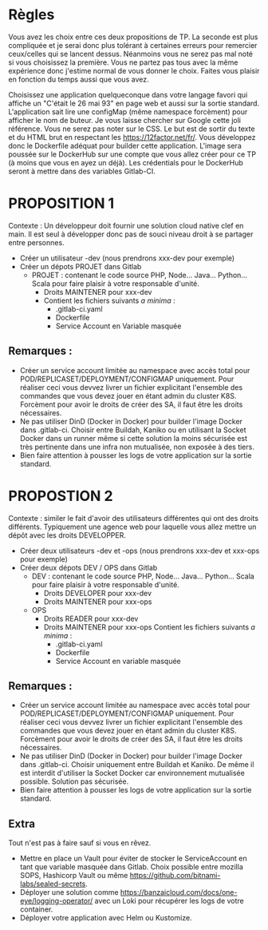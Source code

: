 # Règles

Vous avez les choix entre ces deux propositions de TP.
La seconde est plus compliquée et je serai donc plus tolérant à certaines erreurs pour remercier ceux/celles qui se lancent dessus.
Néanmoins vous ne serez pas mal noté si vous choisissez la première.
Vous ne partez pas tous avec la même expérience donc j'estime normal de vous donner le choix. Faites vous plaisir en fonction du temps aussi que vous avez.

Choisissez une application quelqueconque dans votre langage favori qui affiche un "C'était le 26 mai 93" en page web et aussi sur la sortie standard.
L'application sait lire une configMap (même namespace forcèment) pour afficher le nom de buteur. Je vous laisse chercher sur Google cette joli référence.
Vous ne serez pas noter sur le CSS. Le but est de sortir du texte et du HTML brut en respectant les https://12factor.net/fr/.
Vous développez donc le Dockerfile adéquat pour builder cette application.
L'image sera poussée sur le DockerHub sur une compte que vous allez créer pour ce TP (à moins que vous en ayez un déjà).
Les crédentials pour le DockerHub seront à mettre dans des variables Gitlab-CI.

# PROPOSITION 1

Contexte : Un développeur doit fournir une solution cloud native clef en main.
Il est seul à développer donc pas de souci niveau droit à se partager entre personnes.

* Créer un utilisateur <prefixe>-dev (nous prendrons xxx-dev pour exemple)
* Créer un dépots PROJET dans Gitlab
  * PROJET : contenant le code source PHP, Node... Java... Python... Scala pour faire plaisir à votre responsable d'unité.
    * Droits MAINTENER pour xxx-dev
    * Contient les fichiers suivants *a minima* :
      * .gitlab-ci.yaml
      * Dockerfile 
      * Service Account en Variable masquée 

## Remarques : 
* Créer un service account limitée au namespace avec accès total pour POD/REPLICASET/DEPLOYMENT/CONFIGMAP uniquement. Pour réaliser ceci vous devvez livrer un fichier explicitant l'ensemble des commandes que vous devez jouer en étant admin du cluster K8S. Forcèment pour avoir le droits de créer des SA, il faut être les droits nécessaires.
* Ne pas utiliser DinD (Docker in Docker) pour builder l'image Docker dans .gitlab-ci. Choisir entre Buildah, Kaniko ou en utilisant la Socket Docker dans un runner même si cette solution la moins sécurisée est très pertinente dans une infra non mutualisée, non exposée à des tiers.
* Bien faire attention à pousser les logs de votre application sur la sortie standard.
 
# PROPOSTION 2

Contexte : similer le fait d'avoir des utilisateurs différentes qui ont des droits différents.
Typiquement une agence web pour laquelle vous allez mettre un dépôt avec les droits DEVELOPPER.
 
* Créer deux utilisateurs <prefixe>-dev et <prefixe>-ops (nous prendrons xxx-dev et xxx-ops pour exemple)
* Créer deux dépots DEV / OPS dans Gitlab
  * DEV : contenant le code source PHP, Node... Java... Python... Scala pour faire plaisir à votre responsable d'unité.
    * Droits DEVELOPER pour xxx-dev
    * Droits MAINTENER pour xxx-ops
  * OPS 
    * Droits READER pour xxx-dev
    * Droits MAINTENER pour xxx-ops
    Contient les fichiers suivants *a minima* :
      * .gitlab-ci.yaml
      * Dockerfile 
      * Service Account en variable masquée 

## Remarques : 
* Créer un service account limitée au namespace avec accès total pour POD/REPLICASET/DEPLOYMENT/CONFIGMAP uniquement. Pour réaliser ceci vous devvez livrer un fichier explicitant l'ensemble des commandes que vous devez jouer en étant admin du cluster K8S. Forcèment pour avoir le droits de créer des SA, il faut être les droits nécessaires.
* Ne pas utiliser DinD (Docker in Docker) pour builder l'image Docker dans .gitlab-ci. Choisir uniquement entre Buildah et Kaniko. De même il est interdit d'utiliser la Socket Docker car environnement mutualisée possible. Solution pas sécurisée.
* Bien faire attention à pousser les logs de votre application sur la sortie standard. 

## Extra 
 
Tout n'est pas à faire sauf si vous en rêvez.
 
* Mettre en place un Vault pour éviter de stocker le ServiceAccount en tant que variable masquée dans Gitlab. Choix possible entre mozilla SOPS, Hashicorp Vault ou même https://github.com/bitnami-labs/sealed-secrets. 
* Déployer une solution comme https://banzaicloud.com/docs/one-eye/logging-operator/ avec un Loki pour récupérer les logs de votre container. 
* Déployer votre application avec Helm ou Kustomize.
